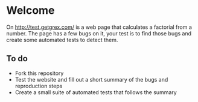 # Welcome

On http://test.getgrex.com/ is a web page that calculates a factorial from a number. The page has a few bugs on it, your test is to find those bugs and create some automated tests to detect them.

## To do

- Fork this repository
- Test the website and fill out a short summary of the bugs and reproduction steps
- Create a small suite of automated tests that follows the summary

